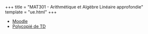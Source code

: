 +++
title = "MAT301 - Arithmétique et Algèbre Linéaire approfondie"
template = "ue.html"
+++

- [Moodle](https://cours.univ-grenoble-alpes.fr/course/view.php?id=11818)
- [Polycopié de TD](https://cours.univ-grenoble-alpes.fr/mod/resource/view.php?id=275632)